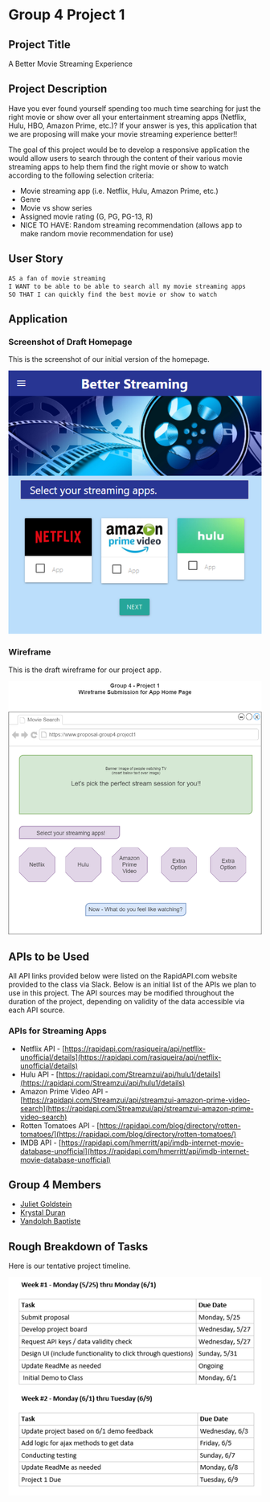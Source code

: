 # Group 4 Project 1

## Project Title

A Better Movie Streaming Experience

## Project Description

Have you ever found yourself spending too much time searching for just the right movie or show over all your entertainment streaming apps (Netflix, Hulu, HBO, Amazon Prime, etc.)? If your answer is yes, this application that we are proposing will make your movie streaming experience better!!

The goal of this project would be to develop a responsive application the would allow users to search through the content of their various movie streaming apps to help them find the right movie or show to watch according to the following selection criteria:

- Movie streaming app (i.e. Netflix, Hulu, Amazon Prime, etc.)
- Genre
- Movie vs show series
- Assigned movie rating (G, PG, PG-13, R)
- NICE TO HAVE: Random streaming recommendation (allows app to make random movie recommendation for use)

## User Story

```
AS a fan of movie streaming
I WANT to be able to be able to search all my movie streaming apps
SO THAT I can quickly find the best movie or show to watch

```

## Application

### Screenshot of Draft Homepage

This is the screenshot of our initial version of the homepage.

![Group 4 Project 1 Homepage](./Assets/Images/homepage.png)

### Wireframe

This is the draft wireframe for our project app.

![Group 4 Project 1 Wireframe](./Assets/Images/App_Wireframe.png)

## APIs to be Used

All API links provided below were listed on the RapidAPI.com website provided to the class via Slack. Below is an initial list of the APIs we plan to use in this project. The API sources may be modified throughout the duration of the project, depending on validity of the data accessible via each API source.

### APIs for Streaming Apps

- Netflix API - [https://rapidapi.com/rasiqueira/api/netflix-unofficial/details](https://rapidapi.com/rasiqueira/api/netflix-unofficial/details)
- Hulu API - [https://rapidapi.com/Streamzui/api/hulu1/details](https://rapidapi.com/Streamzui/api/hulu1/details)
- Amazon Prime Video API - [https://rapidapi.com/Streamzui/api/streamzui-amazon-prime-video-search](https://rapidapi.com/Streamzui/api/streamzui-amazon-prime-video-search)
- Rotten Tomatoes API - [https://rapidapi.com/blog/directory/rotten-tomatoes/](https://rapidapi.com/blog/directory/rotten-tomatoes/)
- IMDB API - [https://rapidapi.com/hmerritt/api/imdb-internet-movie-database-unofficial](https://rapidapi.com/hmerritt/api/imdb-internet-movie-database-unofficial)

## Group 4 Members

- [Juliet Goldstein](https://github.com/julietg19)
- [Krystal Duran](https://github.com/KEDuran)
- [Vandolph Baptiste](https://github.com/vandolph44)

## Rough Breakdown of Tasks

Here is our tentative project timeline.

![Tentative Timeline](./Assets/Images/Tentative_Timeline.png)
